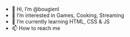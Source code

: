 - 👋 Hi, I’m @bougienl
- 👀 I’m interested in Games, Cooking, Streaming
- 🌱 I’m currently learning HTML, CSS & JS
- 📫 How to reach me 

<!---
bougienl/bougienl is a ✨ special ✨ repository because its `README.md` (this file) appears on your GitHub profile.
You can click the Preview link to take a look at your changes.
--->
